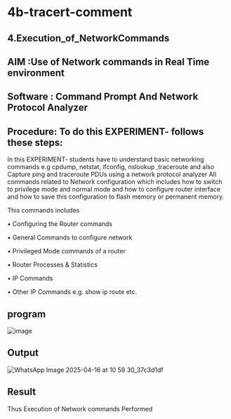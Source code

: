 # 4b-tracert-comment
## 4.Execution_of_NetworkCommands

## AIM :Use of Network commands in Real Time environment

## Software : Command Prompt And Network Protocol Analyzer

## Procedure: To do this EXPERIMENT- follows these steps:


In this EXPERIMENT- students have to understand basic networking commands e.g cpdump, netstat, ifconfig, nslookup ,traceroute and also Capture ping and traceroute PDUs using a network protocol analyzer
All commands related to Network configuration which includes how to switch to privilege mode
and normal mode and how to configure router interface and how to save this configuration to
flash memory or permanent memory.

This commands includes

• Configuring the Router commands

• General Commands to configure network

• Privileged Mode commands of a router

• Router Processes & Statistics

• IP Commands

• Other IP Commands e.g. show ip route etc.

## program
![image](https://github.com/user-attachments/assets/5e6fd43d-12ee-4a66-bddd-16e2ebc66492)
## Output
![WhatsApp Image 2025-04-16 at 10 59 30_37c3d1df](https://github.com/user-attachments/assets/588a03b4-9526-4243-ba81-30216a0bbb5b)
## Result
Thus Execution of Network commands Performed
